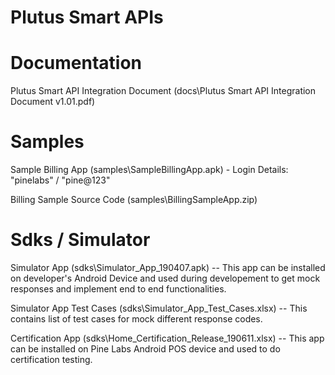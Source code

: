 # Plutus Smart APIs

# Documentation

Plutus Smart API Integration Document (docs\Plutus Smart API Integration Document v1.01.pdf)

# Samples

Sample Billing App (samples\SampleBillingApp.apk) - Login Details: "pinelabs" / "pine@123"

Billing Sample Source Code (samples\BillingSampleApp.zip)


# Sdks / Simulator

Simulator App (sdks\Simulator_App_190407.apk)
-- This app can be installed on developer's Android Device and used during developement to get mock responses and implement end to end functionalities.

Simulator App Test Cases (sdks\Simulator_App_Test_Cases.xlsx)
-- This contains list of test cases for mock different response codes.


Certification App (sdks\Home_Certification_Release_190611.xlsx)
-- This app can be installed on Pine Labs Android POS device and used to do certification testing.
